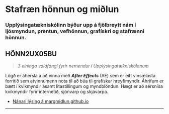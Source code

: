# Stafræn hönnun og miðlun

### Upplýsingatækniskólinn býður upp á fjölbreytt nám í ljósmyndun, prentun, vefhönnun, grafískri og stafrænni hönnun. 

<!--

#  Áhrif og eftirvinnsla

> _Námskeið í myndblöndun og eftirvinnslu kvikmynda er í boði hjá Endurmenntunarskólanum_

- [Nánari lýsing á margmidlun.github.io/AfterEffects](https://margmidlun.github.io/AfterEffects) 

--->

## HÖNN2UX05BU

> _3 eininga valáfangi fyrir nemendur í Upplýsingatækniskólanum_

Lögð er áhersla á að vinna með _**After Effects**_ (AE) sem er eitt vinsælasta forritið sem atvinnumenn nota til að búa til grafískar hreyfimyndir. Áhrifum er bætt í kvikmyndir ásamt litastillingum og myndblöndun. Hægt er að sérsníða kvikmyndir fyrir internetið, sjónvarp og skjávarpa. 

- [Nánari lýsing á margmidlun.github.io](https://margmidlun.github.io/)

---



